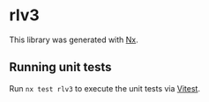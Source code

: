 # rlv3

This library was generated with [Nx](https://nx.dev).

## Running unit tests

Run `nx test rlv3` to execute the unit tests via [Vitest](https://vitest.dev/).
